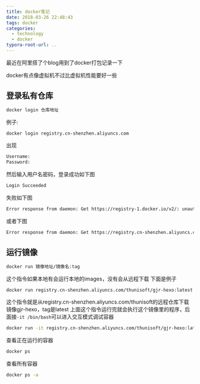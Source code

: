 ```yaml
---
title: docker笔记
date: 2018-03-26 22:48:43
tags: docker
categories:
  - technology
  - docker
typora-root-url: ..
---
```

最近在阿里搭了个blog用到了docker打包记录一下

docker有点像虚拟机不过比虚拟机性能要好一些
<!--more-->
## 登录私有仓库
```bash
docker login 仓库地址
```
例子:
```bash
docker login registry.cn-shenzhen.aliyuncs.com
```
出现
```bash
Username:
Password:
```
然后输入用户名密码，登录成功如下图
```bash
Login Succeeded
```
失败如下图
```bash
Error response from daemon: Get https://registry-1.docker.io/v2/: unauthorized: incorrect username or password
```
或者下图
```bash
Error response from daemon: Get https://registry.cn-shenzhen.aliyuncs.com/v2/: unauthorized: authentication required
```
## 运行镜像
```bash
docker run 镜像地址/镜像名:tag
```
这个指令如果本地有会运行本地的images，没有会从远程下载
下面是例子
```bash
docker run registry.cn-shenzhen.aliyuncs.com/thunisoft/gjr-hexo:latest
```
这个指令就是从registry.cn-shenzhen.aliyuncs.com/thunisoft的远程仓库下载镜像gjr-hexo，tag是latest
上面这个指令运行完就会执行这个镜像里的程序，后面接`-it /bin/bash`可以进入交互模式调试容器
```bash
docker run -it registry.cn-shenzhen.aliyuncs.com/thunisoft/gjr-hexo:latest /bin/bash
```
查看正在运行的容器
```bash
docker ps
```
查看所有容器
```bash
docker ps -a
```
